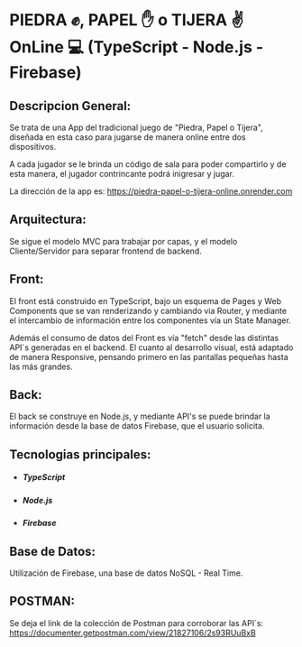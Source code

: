 # PIEDRA ✊, PAPEL ✋ o TIJERA ✌️ OnLine 💻 (TypeScript - Node.js - Firebase)

## Descripcion General:
 Se trata de una App del tradicional juego de "Piedra, Papel o Tijera", diseñada en esta caso para jugarse de manera online entre dos dispositivos. 

A cada jugador se le brinda un código de sala para poder compartirlo y de esta manera, el jugador contrincante podrá inigresar y jugar.

La dirección de la app es: https://piedra-papel-o-tijera-online.onrender.com

## Arquitectura:
Se sigue el modelo MVC para trabajar por capas, y el modelo Cliente/Servidor para separar frontend de backend.

## Front:
El front está construido en TypeScript, bajo un esquema de Pages y Web Components que se van renderizando y cambiando via Router, y mediante el intercambio de información entre los componentes vía un State Manager.

 Además el consumo de datos del Front es vía "fetch" desde las distintas API´s generadas en el backend. El cuanto al desarrollo visual, está adaptado de manera Responsive, pensando primero en las pantallas pequeñas hasta las más grandes. 

## Back:
El back se construye en Node.js, y mediante API's se puede brindar la información desde la base de datos Firebase, que el usuario solicita.

## Tecnologias principales:

- ##### TypeScript
- ##### Node.js
- ##### Firebase 

## Base de Datos:
Utilización de Firebase, una base de datos NoSQL - Real Time. 

## POSTMAN:
Se deja el link de la colección de Postman para corroborar las API´s: https://documenter.getpostman.com/view/21827106/2s93RUuBxB
